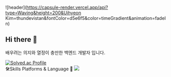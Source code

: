 ![header](https://capsule-render.vercel.app/api?type=Waving&height=200&Uihyeon Kim=thundevistan&fontColor=d5e6f5&color=timeGradient&animation=fadeIn)
## Hi there 👋
배우려는 의지와 열정이 충만한 백엔드 개발자 입니다.
<!--
**Bkukim/Bkukim** is a ✨ _special_ ✨ repository because its `README.md` (this file) appears on your GitHub profile.

Here are some ideas to get you started:

- 🔭 I’m currently working on ...
- 🌱 I’m currently learning ...
- 👯 I’m looking to collaborate on ...
- 🤔 I’m looking for help with ...
- 💬 Ask me about ...
- 📫 How to reach me: ...
- 😄 Pronouns: ...
- ⚡ Fun fact: ...
-->

[![Solved.ac Profile](http://mazassumnida.wtf/api/generate_badge?boj=back12)](https://solved.ac/back12)<br/>
🛠Skills
Platforms & Language 🌱
 <img src="https://img.shields.io/badge/spring-#6DB33F?style=flat-square&logo=spring"/>
